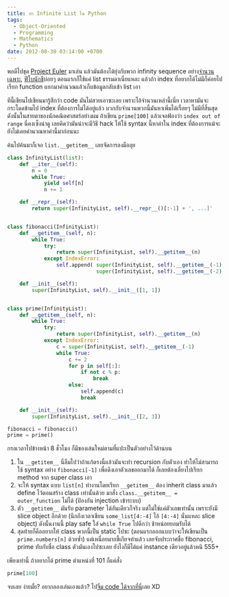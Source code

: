 ```yaml
---
title: ทำ Infinite List ใน Python
tags:
  - Object-Oriented
  - Programming
  - Mathematics
  - Python
date: 2012-08-30 03:14:00 +0700
---
```


พอดีไปขุด [Project Euler][] มาเล่น แล้วมันต้องได้ยุ่งกับพวก infinity sequence อย่าง[จำนวนเฉพาะ][prime number], [ฟีโบนักชี][fibonacci number]บ่อยๆ ตอนแรกก็ใช้แค่ list ธรรมดาเนี่ยแหละ แล้วถ้า index ที่อยากได้ไม่มีก็ค่อยไปเรียก function แยกมาคำนวณแล้วเก็บข้อมูลกลับเข้า list เอา

ทีนี้เขียนไปเขียนมารู้สึกว่า code มันไม่สวยเอาซะเลย เพราะไอ้จำนวนเหล่านี้เนี่ย เวลาหามันจะกระโดดข้ามไป index ที่ต้องการไม่ได้อยู่แล้ว บวกกับจำนวนพวกนี้มันหาเพิ่มได้เรื่อยๆ ไม่มีที่สิ้นสุด ดังนั้นในสายตาของนักคณิตศาสตร์อย่างผม ถ้าเขียน `prime[100]` แล้วเจอฟ้องว่า `index out of range` นี่คงเซ็งน่าดู เลยคิดว่ามันน่าจะมีวิธี hack ให้ใช้ syntax นี้หาค่าใน index ที่ต้องการแม้จะยังไม่เคยคำนวณหาค่านี้มาก่อนนะ

ค้นไปค้นมาก็เจอ `list.__getitem__` เลยจัดการลงมือลุย

``` python
class InfinityList(list):
    def __iter__(self):
        n = 0
        while True:
            yield self[n]
            n += 1

    def __repr__(self):
        return super(InfinityList, self).__repr__()[:-1] + ', ...]'


class fibonacci(InfinityList):
    def __getitem__(self, n):
        while True:
            try:
                return super(InfinityList, self).__getitem__(n)
            except IndexError:
                self.append( super(InfinityList, self).__getitem__(-1) +
                             super(InfinityList, self).__getitem__(-2) )

    def __init__(self):
        super(InfinityList, self).__init__([1, 1])


class prime(InfinityList):
    def __getitem__(self, n):
        while True:
            try:
                return super(InfinityList, self).__getitem__(n)
            except IndexError:
                c = super(InfinityList, self).__getitem__(-1)
                while True:
                    c += 2
                    for p in self[:]:
                        if not c % p:
                            break
                    else:
                        self.append(c)
                        break

    def __init__(self):
        super(InfinityList, self).__init__([2, 3])

fibonacci = fibonacci()
prime = prime()
```

กรอเวลาไปข้างหน้า 8 ชั่วโมง ก็มีของเล่นใหม่ตามที่แปะเป็นตัวอย่างไว้ด้านบน

1. ใน `__getitem__` นี่ลืมไปว่าถ้าแก้ตรงนี้แล้วมันจะทำ recursion กับตัวเอง ทำให้ไม่สามารถใช้ syntax อย่าง `fibonacci[-1]` เพื่อดึงเอาตัวเลขออกมาได้ ก็เลยต้องเลี่ยงไปเรียก method จาก super class เอา
2. จะให้ syntax แบบ `list[n]` ทำงานโดยเรียก `__getitem__` ต้อง inherit class มาแล้ว define ไว้ตอนสร้าง class เท่านั้นด้วย มาสั่ง `class.__getitem__ = outer_function` ไม่ได้ (ป้องกัน injection เข้าระบบ)
3. ตัว `__getitem__` มันรับ parameter ได้อันเดียวก็จริง แต่ไม่ใช่แค่ตัวเลขเท่านั้น เพราะยังมี slice object อีกด้วย (นึกถึงเวลาเขียน `some_list[4:-4]` ไอ้ `[4:-4]` นั่นแหละ slice object) ดังนั้นงานนี้ play safe ใส่ `while True` ไปดีกว่า ช้าหน่อยยอมรับได้
4. สุดท้ายก็คืออยากให้ class พวกนี้เป็น static ไปซะ (ตอนแรกออกแบบว่าจะให้เขียนเป็น `prime.numbers[n]` ด้วยซ้ำ) แต่เหนื่อยมากขี้เกียจทำแล้ว เลยจับประกาศชื่อ fibonacci, prime ทับกับชื่อ class ตัวมันเองไปซะเลย ยังไงก็มีได้แค่ instance เดียวอยู่แล้วหนิ 555+

เพียงเท่านี้ ถ้าอยากได้ prime ตำแหน่งที่ 101 ก็แค่สั่ง

``` python
prime[100]
```

จบเลย ง่ายมั้ย? อยากลองเล่นเองแล้ว? ไป[จิ้ม code ได้จากที่นี่][mathapi]เลย XD


[Project Euler]: //projecteuler.net/
[prime number]: //en.wikipedia.org/wiki/Prime_number
[fibonacci number]: //en.wikipedia.org/wiki/Fibonacci_number
[mathapi]: //github.com/neizod/mathapi

